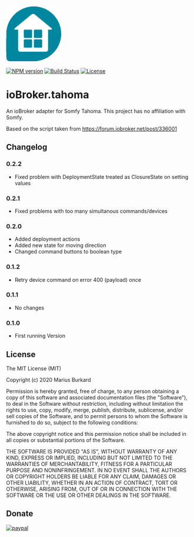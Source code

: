 ![Logo](admin/tahoma.png)

[![NPM version](https://img.shields.io/npm/v/iobroker.tahoma.svg)](https://www.npmjs.com/package/iobroker.tahoma)
[![Build Status](https://travis-ci.org/StrathCole/ioBroker.tahoma.svg?branch=master)](https://travis-ci.org/StrathCole/ioBroker.tahoma)
[![License](https://img.shields.io/badge/license-MIT-blue.svg?style=flat)](https://github.com/StrathCole/iobroker.tahoma/blob/master/LICENSE)

# ioBroker.tahoma


An ioBroker adapter for Somfy Tahoma. This project has no affiliation with Somfy.

Based on the script taken from https://forum.iobroker.net/post/336001

## Changelog

### 0.2.2

-   Fixed problem with DeploymentState treated as ClosureState on setting values

### 0.2.1

-   Fixed problems with too many simultanous commands/devices

### 0.2.0

-   Added deployment actions
-   Added new state for moving direction
-   Changed command buttons to boolean type

### 0.1.2

-   Retry device command on error 400 (payload) once

### 0.1.1

-   No changes

### 0.1.0

-   First running Version

## License

The MIT License (MIT)

Copyright (c) 2020 Marius Burkard

Permission is hereby granted, free of charge, to any person obtaining a copy
of this software and associated documentation files (the "Software"), to deal
in the Software without restriction, including without limitation the rights
to use, copy, modify, merge, publish, distribute, sublicense, and/or sell
copies of the Software, and to permit persons to whom the Software is
furnished to do so, subject to the following conditions:

The above copyright notice and this permission notice shall be included in
all copies or substantial portions of the Software.

THE SOFTWARE IS PROVIDED "AS IS", WITHOUT WARRANTY OF ANY KIND, EXPRESS OR
IMPLIED, INCLUDING BUT NOT LIMITED TO THE WARRANTIES OF MERCHANTABILITY,
FITNESS FOR A PARTICULAR PURPOSE AND NONINFRINGEMENT. IN NO EVENT SHALL THE
AUTHORS OR COPYRIGHT HOLDERS BE LIABLE FOR ANY CLAIM, DAMAGES OR OTHER
LIABILITY, WHETHER IN AN ACTION OF CONTRACT, TORT OR OTHERWISE, ARISING FROM,
OUT OF OR IN CONNECTION WITH THE SOFTWARE OR THE USE OR OTHER DEALINGS IN
THE SOFTWARE.


## Donate
[![paypal](https://www.paypalobjects.com/en_US/i/btn/btn_donateCC_LG.gif)](https://www.paypal.com/cgi-bin/webscr?cmd=_s-xclick&hosted_button_id=SFLJ8HCW9T698&source=url)
